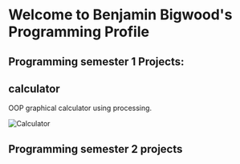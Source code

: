 # Welcome to Benjamin Bigwood's Programming Profile

## Programming semester 1 Projects:

## calculator

OOP graphical calculator using processing.

![Calculator]()

[]()

## Programming semester 2 projects
